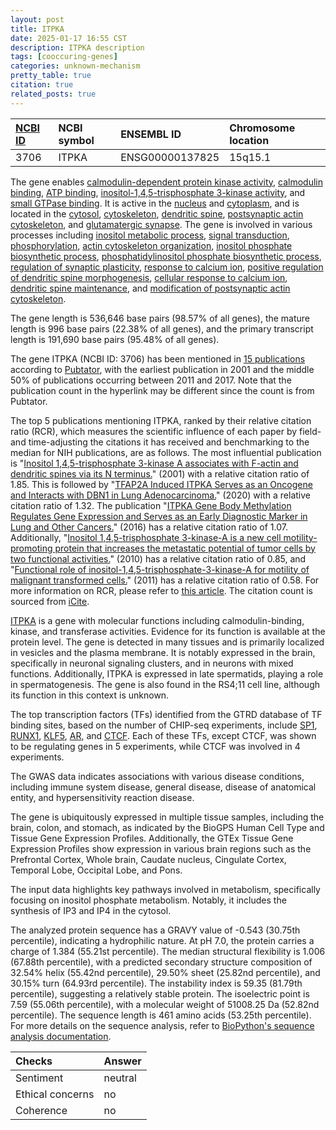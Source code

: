 ```yaml
---
layout: post
title: ITPKA
date: 2025-01-17 16:55 CST
description: ITPKA description
tags: [cooccuring-genes]
categories: unknown-mechanism
pretty_table: true
citation: true
related_posts: true
---
```




| [NCBI ID](https://www.ncbi.nlm.nih.gov/gene/3706) | NCBI symbol | ENSEMBL ID | Chromosome location |
| :-------- | :------- | :-------- | :------- |
| 3706  | ITPKA | ENSG00000137825 | 15q15.1 |



The gene enables [calmodulin-dependent protein kinase activity](https://amigo.geneontology.org/amigo/term/GO:0004683), [calmodulin binding](https://amigo.geneontology.org/amigo/term/GO:0005516), [ATP binding](https://amigo.geneontology.org/amigo/term/GO:0005524), [inositol-1,4,5-trisphosphate 3-kinase activity](https://amigo.geneontology.org/amigo/term/GO:0008440), and [small GTPase binding](https://amigo.geneontology.org/amigo/term/GO:0031267). It is active in the [nucleus](https://amigo.geneontology.org/amigo/term/GO:0005634) and [cytoplasm](https://amigo.geneontology.org/amigo/term/GO:0005737), and is located in the [cytosol](https://amigo.geneontology.org/amigo/term/GO:0005829), [cytoskeleton](https://amigo.geneontology.org/amigo/term/GO:0005856), [dendritic spine](https://amigo.geneontology.org/amigo/term/GO:0043197), [postsynaptic actin cytoskeleton](https://amigo.geneontology.org/amigo/term/GO:0098871), and [glutamatergic synapse](https://amigo.geneontology.org/amigo/term/GO:0098978). The gene is involved in various processes including [inositol metabolic process](https://amigo.geneontology.org/amigo/term/GO:0006020), [signal transduction](https://amigo.geneontology.org/amigo/term/GO:0007165), [phosphorylation](https://amigo.geneontology.org/amigo/term/GO:0016310), [actin cytoskeleton organization](https://amigo.geneontology.org/amigo/term/GO:0030036), [inositol phosphate biosynthetic process](https://amigo.geneontology.org/amigo/term/GO:0032958), [phosphatidylinositol phosphate biosynthetic process](https://amigo.geneontology.org/amigo/term/GO:0046854), [regulation of synaptic plasticity](https://amigo.geneontology.org/amigo/term/GO:0048167), [response to calcium ion](https://amigo.geneontology.org/amigo/term/GO:0051592), [positive regulation of dendritic spine morphogenesis](https://amigo.geneontology.org/amigo/term/GO:0061003), [cellular response to calcium ion](https://amigo.geneontology.org/amigo/term/GO:0071277), [dendritic spine maintenance](https://amigo.geneontology.org/amigo/term/GO:0097062), and [modification of postsynaptic actin cytoskeleton](https://amigo.geneontology.org/amigo/term/GO:0098885).


The gene length is 536,646 base pairs (98.57% of all genes), the mature length is 996 base pairs (22.38% of all genes), and the primary transcript length is 191,690 base pairs (95.48% of all genes).


The gene ITPKA (NCBI ID: 3706) has been mentioned in [15 publications](https://pubmed.ncbi.nlm.nih.gov/?term=%22ITPKA%22) according to [Pubtator](https://academic.oup.com/nar/article/47/W1/W587/5494727), with the earliest publication in 2001 and the middle 50% of publications occurring between 2011 and 2017. Note that the publication count in the hyperlink may be different since the count is from Pubtator.


The top 5 publications mentioning ITPKA, ranked by their relative citation ratio (RCR), which measures the scientific influence of each paper by field- and time-adjusting the citations it has received and benchmarking to the median for NIH publications, are as follows. The most influential publication is "[Inositol 1,4,5-trisphosphate 3-kinase A associates with F-actin and dendritic spines via its N terminus.](https://pubmed.ncbi.nlm.nih.gov/11468283)" (2001) with a relative citation ratio of 1.85. This is followed by "[TFAP2A Induced ITPKA Serves as an Oncogene and Interacts with DBN1 in Lung Adenocarcinoma.](https://pubmed.ncbi.nlm.nih.gov/32015686)" (2020) with a relative citation ratio of 1.32. The publication "[ITPKA Gene Body Methylation Regulates Gene Expression and Serves as an Early Diagnostic Marker in Lung and Other Cancers.](https://pubmed.ncbi.nlm.nih.gov/27234602)" (2016) has a relative citation ratio of 1.07. Additionally, "[Inositol 1,4,5-trisphosphate 3-kinase-A is a new cell motility-promoting protein that increases the metastatic potential of tumor cells by two functional activities.](https://pubmed.ncbi.nlm.nih.gov/20022963)" (2010) has a relative citation ratio of 0.85, and "[Functional role of inositol-1,4,5-trisphosphate-3-kinase-A for motility of malignant transformed cells.](https://pubmed.ncbi.nlm.nih.gov/21792881)" (2011) has a relative citation ratio of 0.58. For more information on RCR, please refer to [this article](https://journals.plos.org/plosbiology/article?id=10.1371/journal.pbio.1002541). The citation count is sourced from [iCite](https://icite.od.nih.gov).


[ITPKA](https://www.proteinatlas.org/ENSG00000137825-ITPKA) is a gene with molecular functions including calmodulin-binding, kinase, and transferase activities. Evidence for its function is available at the protein level. The gene is detected in many tissues and is primarily localized in vesicles and the plasma membrane. It is notably expressed in the brain, specifically in neuronal signaling clusters, and in neurons with mixed functions. Additionally, ITPKA is expressed in late spermatids, playing a role in spermatogenesis. The gene is also found in the RS4;11 cell line, although its function in this context is unknown.


The top transcription factors (TFs) identified from the GTRD database of TF binding sites, based on the number of CHIP-seq experiments, include [SP1](https://www.ncbi.nlm.nih.gov/gene/6667), [RUNX1](https://www.ncbi.nlm.nih.gov/gene/861), [KLF5](https://www.ncbi.nlm.nih.gov/gene/688), [AR](https://www.ncbi.nlm.nih.gov/gene/367), and [CTCF](https://www.ncbi.nlm.nih.gov/gene/10664). Each of these TFs, except CTCF, was shown to be regulating genes in 5 experiments, while CTCF was involved in 4 experiments.



The GWAS data indicates associations with various disease conditions, including immune system disease, general disease, disease of anatomical entity, and hypersensitivity reaction disease.



The gene is ubiquitously expressed in multiple tissue samples, including the brain, colon, and stomach, as indicated by the BioGPS Human Cell Type and Tissue Gene Expression Profiles. Additionally, the GTEx Tissue Gene Expression Profiles show expression in various brain regions such as the Prefrontal Cortex, Whole brain, Caudate nucleus, Cingulate Cortex, Temporal Lobe, Occipital Lobe, and Pons.


The input data highlights key pathways involved in metabolism, specifically focusing on inositol phosphate metabolism. Notably, it includes the synthesis of IP3 and IP4 in the cytosol.



The analyzed protein sequence has a GRAVY value of -0.543 (30.75th percentile), indicating a hydrophilic nature. At pH 7.0, the protein carries a charge of 1.384 (55.21st percentile). The median structural flexibility is 1.006 (67.88th percentile), with a predicted secondary structure composition of 32.54% helix (55.42nd percentile), 29.50% sheet (25.82nd percentile), and 30.15% turn (64.93rd percentile). The instability index is 59.35 (81.79th percentile), suggesting a relatively stable protein. The isoelectric point is 7.59 (55.06th percentile), with a molecular weight of 51008.25 Da (52.82nd percentile). The sequence length is 461 amino acids (53.25th percentile). For more details on the sequence analysis, refer to [BioPython's sequence analysis documentation](https://biopython.org/docs/1.75/api/Bio.SeqUtils.ProtParam.html).





| Checks    | Answer |
| :-------- | :------- |
| Sentiment  | neutral   |
| Ethical concerns | no     |
| Coherence    | no    |